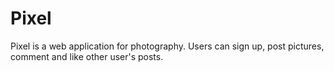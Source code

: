 # Pixel
Pixel is a web application for photography.
Users can sign up, post pictures, comment and like other user's posts.
